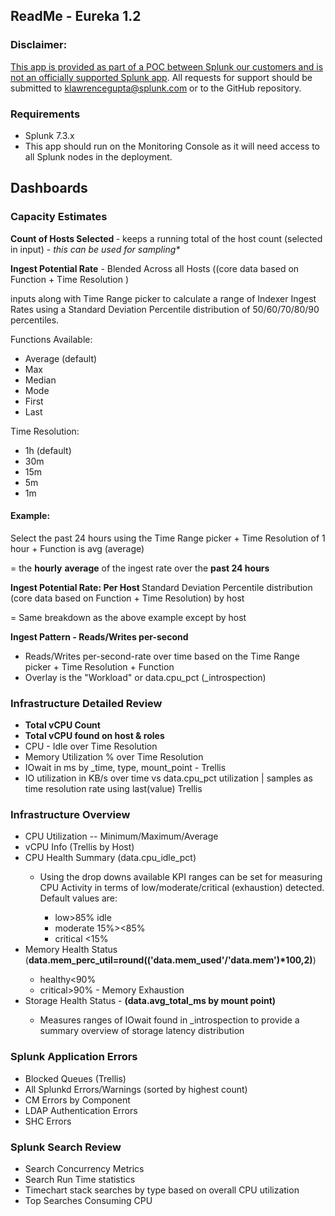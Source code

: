 <!DOCTYPE html>
<html>
  <head>
  </head>
  <body>
    <h2>ReadMe - Eureka 1.2</h2>
    <h3>Disclaimer:</h3>
    <p><u>This app is provided as part of a POC between Splunk our customers and
        is not an officially supported Splunk app</u>. All requests for support
      should be submitted to <a href="mailto:klawrencegupta@splunk.com">klawrencegupta@splunk.com</a>
      or to the GitHub repository.</p>
    <h3>Requirements</h3>
    <ul>
      <li>Splunk 7.3.x</li>
      <li>This app should run on the Monitoring Console as it will need access
        to all Splunk nodes in the deployment.</li>
    </ul>
    <h2>Dashboards</h2>
    <h3>Capacity Estimates</h3>
    <p><strong>Count of Hosts Selected </strong>- keeps a running total of the
      host count (selected in input) - <em>this can be used for sampling*</em></p>
    <p><strong>Ingest Potential Rate</strong> - Blended Across all Hosts ((core
      data based on Function + Time Resolution )</p>
    inputs along with Time Range picker to calculate a range of Indexer Ingest
    Rates using a Standard Deviation Percentile distribution of 50/60/70/80/90
    percentiles.
    <p>Functions Available:</p>
    <ul>
      <li>Average (default)</li>
      <li>Max</li>
      <li>Median</li>
      <li>Mode</li>
      <li>First</li>
      <li>Last</li>
    </ul>
    Time Resolution:
    <ul>
      <li>1h (default)</li>
      <li>30m</li>
      <li>15m</li>
      <li>5m</li>
      <li>1m</li>
    </ul>
    <h4>Example:</h4>
    Select the past 24 hours using the Time Range picker + Time Resolution of 1
    hour + Function is avg (average)
    <p>= the <strong>hourly</strong> <strong>average</strong> of the ingest
      rate over the <strong>past 24 hours</strong></p>
    <p><strong>Ingest Potential Rate: Per Host </strong>Standard Deviation
      Percentile distribution (core data based on Function + Time Resolution) by
      host</p>
    <p>= Same breakdown as the above example except by host </p>
    <strong>Ingest Pattern - Reads/Writes per-second</strong>
    <ul>
      <li>Reads/Writes per-second-rate over time based on the Time Range picker
        + Time Resolution + Function</li>
      <li>Overlay is the "Workload" or data.cpu_pct (_introspection)</li>
    </ul>
    <h3>Infrastructure Detailed Review</h3>
    <ul>
      <li><strong>Total vCPU Count</strong></li>
      <li>
        <meta charset="utf-8">
        <strong>Total vCPU found on host &amp; roles</strong><br>
        <meta charset="utf-8">
      </li>
      <li>CPU - Idle over Time Resolution</li>
      <li> Memory Utilization % over Time Resolution</li>
      <li> IOwait in ms by _time, type, mount_point - Trellis</li>
      <li>IO utilization in KB/s over time vs data.cpu_pct utilization | samples
        as time resolution rate using last(value) Trellis</li>
    </ul>
    <h3>Infrastructure Overview</h3>
    <ul>
      <li>CPU Utilization -- Minimum/Maximum/Average</li>
      <li>vCPU Info (Trellis by Host)</li>
      <li>CPU Health Summary (data.cpu_idle_pct)</li>
      <ul>
        <li>Using the drop downs available KPI ranges can be set for measuring
          CPU Activity in terms of low/moderate/critical (exhaustion) detected.
          Default values are:</li>
        <ul>
          <li>low&gt;85% idle</li>
          <li>moderate 15%&gt;&lt;85%</li>
          <li>critical &lt;15%</li>
        </ul>
      </ul>
      <li>Memory Health Status (<strong>data.mem_perc_util=round(('data.mem_used'/'data.mem')*100,2)</strong>)</li>
      <ul>
        <li>healthy&lt;90% </li>
        <li>critical&gt;90% - Memory Exhaustion</li>
      </ul>
      <li>Storage Health Status - <strong>(data.avg_total_ms by mount point)</strong></li>
      <ul>
        <li>Measures ranges of IOwait found in _introspection to provide a
          summary overview of storage latency distribution</li>
      </ul>
    </ul>
    <h3>Splunk Application Errors </h3>
    <ul>
      <li>Blocked Queues (Trellis)</li>
      <li> All Splunkd Errors/Warnings (sorted by highest count)</li>
      <li>CM Errors by Component</li>
      <li>LDAP Authentication Errors</li>
      <li>SHC Errors</li>
    </ul>
    <h3>Splunk Search Review</h3>
    <ul>
      <li>Search Concurrency Metrics </li>
      <li>Search Run Time statistics</li>
      <li>Timechart stack searches by type based on overall CPU utilization</li>
      <li>Top Searches Consuming CPU </li>
    </ul>
  </body>
</html>
